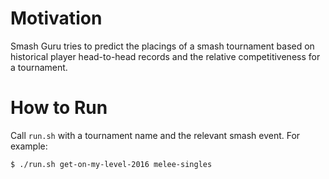 # Motivation
Smash Guru tries to predict the placings of a smash tournament based on
historical player head-to-head records and the relative competitiveness for
a tournament.

# How to Run
Call `run.sh` with a tournament name and the relevant smash event. For example:
```
$ ./run.sh get-on-my-level-2016 melee-singles
```


